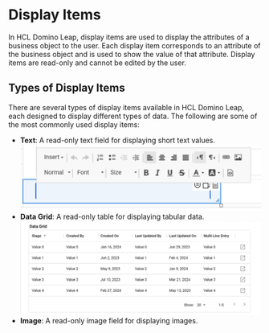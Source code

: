 # Display Items

In HCL Domino Leap, display items are used to display the attributes of a business object to the user. Each display item
corresponds to an attribute of the business object and is used to show the value of that attribute. Display items are
read-only and cannot be edited by the user.

## Types of Display Items

There are several types of display items available in HCL Domino Leap, each designed to display different types of data.
The following are some of the most commonly used display items:

- **Text**: A read-only text field for displaying short text values.
![img_13.png](img_13.png)
- **Data Grid**: A read-only table for displaying tabular data.
![img_12.png](img_12.png)
- **Image**: A read-only image field for displaying images.


